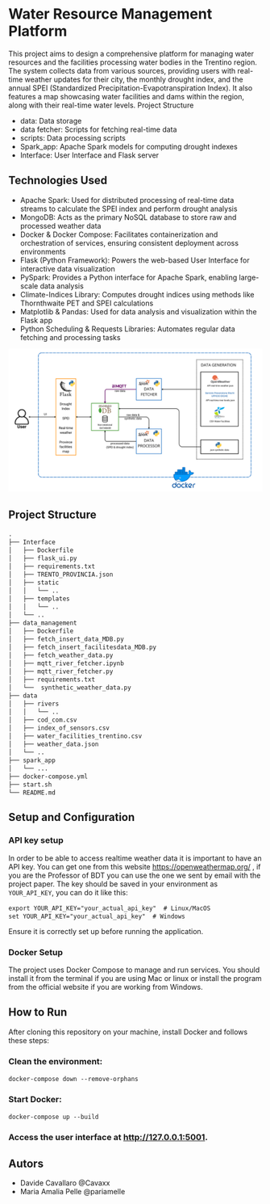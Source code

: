 # Water Resource Management Platform

This project aims to design a comprehensive platform for managing water resources and the facilities processing water bodies in the Trentino region. The system collects data from various sources, providing users with real-time weather updates for their city, the monthly drought index, and the annual SPEI (Standardized Precipitation-Evapotranspiration Index). It also features a map showcasing water facilities and dams within the region, along with their real-time water levels.
Project Structure
- data: Data storage
- data fetcher: Scripts for fetching real-time data
- scripts: Data processing scripts
- Spark_app: Apache Spark models for computing drought indexes
- Interface: User Interface and Flask server

## Technologies Used

- Apache Spark: Used for distributed processing of real-time data streams to calculate the SPEI index and perform drought analysis​
- MongoDB: Acts as the primary NoSQL database to store raw and processed weather data​
- Docker & Docker Compose: Facilitates containerization and orchestration of services, ensuring consistent deployment across environments​
- Flask (Python Framework): Powers the web-based User Interface for interactive data visualization​
- PySpark: Provides a Python interface for Apache Spark, enabling large-scale data analysis​
- Climate-Indices Library: Computes drought indices using methods like Thornthwaite PET and SPEI calculations​
- Matplotlib & Pandas: Used for data analysis and visualization within the Flask app​
- Python Scheduling & Requests Libraries: Automates regular data fetching and processing tasks​

![System Architecture](System_Architecture.png)


## Project Structure
```
.
├── Interface
│   ├── Dockerfile
│   ├── flask_ui.py
│   ├── requirements.txt
│   ├── TRENTO_PROVINCIA.json
│   ├── static
│   │   └── ..
│   ├── templates
│   │   └── ..
│   └── ..
├── data_management
│   ├── Dockerfile
│   ├── fetch_insert_data_MDB.py
│   ├── fetch_insert_facilitesdata_MDB.py
│   ├── fetch_weather_data.py
│   ├── mqtt_river_fetcher.ipynb
│   ├── mqtt_river_fetcher.py
│   ├── requirements.txt
│   └──  synthetic_weather_data.py
├── data
│   ├── rivers
│   │   └── ..
│   ├── cod_com.csv
│   ├── index_of_sensors.csv
│   ├── water_facilities_trentino.csv
│   ├── weather_data.json
│   └── ..
├── spark_app
│   └── ...
├── docker-compose.yml
├── start.sh
└── README.md
 ```


## Setup and Configuration
### API key setup
In order to be able to access realtime weather data it is important to have an API key. You can get one from this website https://openweathermap.org/ , if you are the Professor of BDT you can use the one we sent by email with the project paper.
The key should be saved in your environment as `YOUR_API_KEY`, you can do it like this:
 ```
export YOUR_API_KEY="your_actual_api_key"  # Linux/MacOS
set YOUR_API_KEY="your_actual_api_key" 	# Windows
 ```
Ensure it is correctly set up before running the application.


### Docker Setup
The project uses Docker Compose to manage and run services. You should install it from the terminal if you are using Mac or linux or install the program from the official website if you are working from Windows.

## How to Run
After cloning this repository on your machine, install Docker and follows these steps:

### Clean the environment:

 ```
docker-compose down --remove-orphans
 ```    

### Start Docker:

 ```
docker-compose up --build
 ```

### Access the user interface at http://127.0.0.1:5001.


## Autors
- Davide Cavallaro @Cavaxx
- Maria Amalia Pelle @pariamelle
